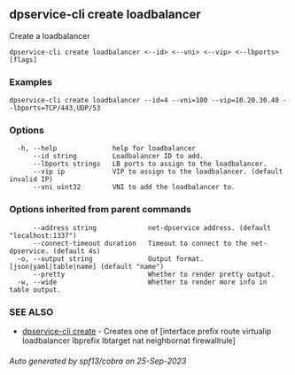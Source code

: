 ## dpservice-cli create loadbalancer

Create a loadbalancer

```
dpservice-cli create loadbalancer <--id> <--vni> <--vip> <--lbports> [flags]
```

### Examples

```
dpservice-cli create loadbalancer --id=4 --vni=100 --vip=10.20.30.40 --lbports=TCP/443,UDP/53
```

### Options

```
  -h, --help              help for loadbalancer
      --id string         Loadbalancer ID to add.
      --lbports strings   LB ports to assign to the loadbalancer.
      --vip ip            VIP to assign to the loadbalancer. (default invalid IP)
      --vni uint32        VNI to add the loadbalancer to.
```

### Options inherited from parent commands

```
      --address string             net-dpservice address. (default "localhost:1337")
      --connect-timeout duration   Timeout to connect to the net-dpservice. (default 4s)
  -o, --output string              Output format. [json|yaml|table|name] (default "name")
      --pretty                     Whether to render pretty output.
  -w, --wide                       Whether to render more info in table output.
```

### SEE ALSO

* [dpservice-cli create](dpservice-cli_create.md)	 - Creates one of [interface prefix route virtualip loadbalancer lbprefix lbtarget nat neighbornat firewallrule]

###### Auto generated by spf13/cobra on 25-Sep-2023
